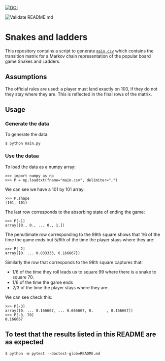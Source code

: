 [![DOI](https://zenodo.org/badge/DOI/10.5281/zenodo.4236276.svg)](https://doi.org/10.5281/zenodo.4236276)

![Validate README.md](https://github.com/drvinceknight/sal/workflows/Validate%20README.md/badge.svg)

# Snakes and ladders

This repository contains a script to generate [`main.csv`](./main.csv) which
contains the transition matrix for a Markov chain representation of the popular
board game Snakes and Ladders.

## Assumptions

The official rules are used: a player must land exactly on 100, if they do not
they stay where they are. This is reflected in the final rows of the matrix.

## Usage

### Generate the data

To generate the data:

    $ python main.py

### Use the dataa

To load the data as a numpy array:

    >>> import numpy as np
    >>> P = np.loadtxt(fname="main.csv", delimiter=",")

We can see we have a 101 by 101 array:

    >>> P.shape
    (101, 101)

The last row corresponds to the absorbing state of ending the game:

    >>> P[-1]
    array([0., 0., ... 0., 1.])

The penultimate row corresponding to the 99th square shows that 1/6 of the time
the game ends but 5/6th of the time the player stays where they are:

    >>> P[-2]
    array([0. ... 0.833333, 0.166667])

Similarly the row that corresponds to the 98th square captures that:

- 1/6 of the time they roll leads us to square 99 where there is a snake to square 70.
- 1/6 of the time the game ends
- 2/3 of the time the player stays where they are.

We can see check this:

    >>> P[-3]
    array([0. ... 0.166667, ... 0.666667, 0.      , 0.166667])
    >>> P[-3, 70]
    0.166667

## To test that the results listed in this README are as expected

    $ python -m pytest --doctest-glob=README.md
